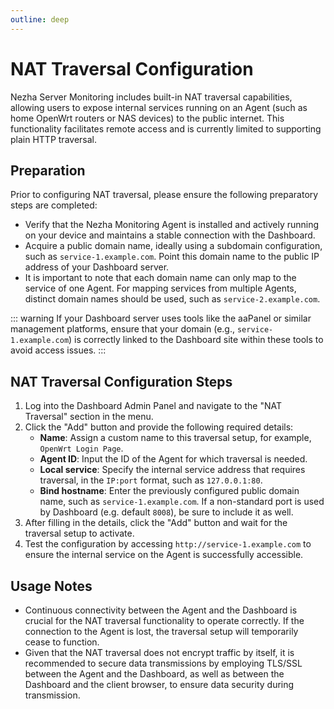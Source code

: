 ```yaml
---
outline: deep
---
```

# NAT Traversal Configuration

Nezha Server Monitoring includes built-in NAT traversal capabilities, allowing users to expose internal services running on an Agent (such as home OpenWrt routers or NAS devices) to the public internet. This functionality facilitates remote access and is currently limited to supporting plain HTTP traversal.

## Preparation

Prior to configuring NAT traversal, please ensure the following preparatory steps are completed:

- Verify that the Nezha Monitoring Agent is installed and actively running on your device and maintains a stable connection with the Dashboard.
- Acquire a public domain name, ideally using a subdomain configuration, such as `service-1.example.com`. Point this domain name to the public IP address of your Dashboard server.
- It is important to note that each domain name can only map to the service of one Agent. For mapping services from multiple Agents, distinct domain names should be used, such as `service-2.example.com`.

::: warning
If your Dashboard server uses tools like the aaPanel or similar management platforms, ensure that your domain (e.g., `service-1.example.com`) is correctly linked to the Dashboard site within these tools to avoid access issues.
:::

## NAT Traversal Configuration Steps

1. Log into the Dashboard Admin Panel and navigate to the "NAT Traversal" section in the menu.
2. Click the "Add" button and provide the following required details:
   - **Name**: Assign a custom name to this traversal setup, for example, `OpenWrt Login Page`.
   - **Agent ID**: Input the ID of the Agent for which traversal is needed.
   - **Local service**: Specify the internal service address that requires traversal, in the `IP:port` format, such as `127.0.0.1:80`.
   - **Bind hostname**: Enter the previously configured public domain name, such as `service-1.example.com`. If a non-standard port is used by Dashboard (e.g. default `8008`), be sure to include it as well.
3. After filling in the details, click the "Add" button and wait for the traversal setup to activate.
4. Test the configuration by accessing `http://service-1.example.com` to ensure the internal service on the Agent is successfully accessible.

## Usage Notes

- Continuous connectivity between the Agent and the Dashboard is crucial for the NAT traversal functionality to operate correctly. If the connection to the Agent is lost, the traversal setup will temporarily cease to function.
- Given that the NAT traversal does not encrypt traffic by itself, it is recommended to secure data transmissions by employing TLS/SSL between the Agent and the Dashboard, as well as between the Dashboard and the client browser, to ensure data security during transmission.